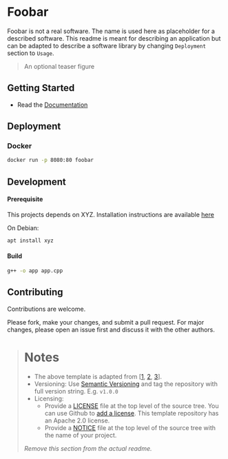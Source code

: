 # Foobar
<!-- Short description of the project. -->

Foobar is not a real software. The name is used here as placeholder for a described software. This readme is meant for describing an application but can be adapted to describe a software library by changing `Deployment` section to `Usage`. 

> An optional teaser figure

## Getting Started
<!-- Explanation on where to start. Short description or links. -->

* Read the [Documentation](https://github.com/cpswarm/template/wiki)

## Deployment
<!-- Deployment/Installation instructions. If this is software library, change this section to "Usage" and give usage examples -->

### Docker
```bash
docker run -p 8080:80 foobar
```

## Development
<!-- Developer instructions. -->

#### Prerequisite
This projects depends on XYZ. Installation instructions are available [here](http://xyz)

On Debian:
```bash
apt install xyz
```

#### Build

```bash
g++ -o app app.cpp
```

## Contributing
Contributions are welcome. 

Please fork, make your changes, and submit a pull request. For major changes, please open an issue first and discuss it with the other authors.


> # Notes
>
> * The above template is adapted from [[1](https://www.makeareadme.com), [2](https://gist.github.com/PurpleBooth/109311bb0361f32d87a2), [3](https://github.com/dbader/readme-template)].
> * Versioning: Use [Semantic Versioning](http://semver.org/) and tag the repository with full version string. E.g. `v1.0.0`
> * Licensing: 
>     * Provide a [LICENSE](LICENSE) file at the top level of the source tree. You can use Github to [add a license](https://help.github.com/en/articles/adding-a-license-to-a-repository). This template repository has an Apache 2.0 license.
>     * Provide a [NOTICE](NOTICE) file at the top level of the source tree with the name of your project.
>
> *Remove this section from the actual readme.*
